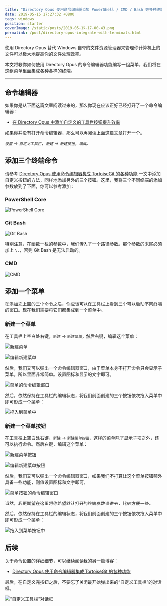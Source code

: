 ```yaml
---
title: "Directory Opus 使用命令编辑器添加 PowerShell / CMD / Bash 等多种终端到自定义菜单"
date: 2019-05-15 17:27:32 +0800
tags: windows
position: starter
coverImage: /static/posts/2019-05-15-17-00-43.png
permalink: /post/directory-opus-integrate-with-terminals.html
---
```


使用 Directory Opus 替代 Windows 自带的文件资源管理器来管理你计算机上的文件可以极大地提高你的文件处理效率。

本文将教你如何使用 Directory Opus 的命令编辑器功能编写一组菜单，我们将在这组菜单里面集成各种各样的终端。

---

<div id="toc"></div>

## 命令编辑器

如果你是从下面这篇文章阅读过来的，那么你现在应该正好已经打开了一个命令编辑器：

- [在 Directory Opus 中添加自定义的工具栏按钮提升效率](/post/directory-opus-custom-toolbar-buttons)

如果你并没有打开命令编辑器，那么可以再阅读上面这篇文章打开一个。

*`设置` -> `自定义工具栏`，`新建` -> `新建按钮`，`编辑`。*

## 添加三个终端命令

请参考 [Directory Opus 使用命令编辑器集成 TortoiseGit 的各种功能](/post/directory-opus-integrate-with-tortoise-git) 一文中添加自定义按钮的方法，同样地添加另外的三个按钮。这里，我将三个不同终端的添加参数放到了下面，你可以参考添加：

### PowerShell Core

![PowerShell Core](/static/posts/2019-05-15-17-00-43.png)

### Git Bash

![Git Bash](/static/posts/2019-05-15-17-01-00.png)

特别注意，在函数一栏的参数中，我们传入了一个路径参数。那个参数的末尾必须加上 `\.`，否则 Git Bash 是无法启动的。

### CMD

![CMD](/static/posts/2019-05-15-17-01-15.png)

## 添加一个菜单

在添加完上面的三个命令之后，你应该可以在工具栏上看到三个可以启动不同终端的窗口。现在我们需要将它们都集成到一个菜单中。

### 新建一个菜单

在工具栏上空白处右键，`新建` -> `新建菜单`，然后右键，编辑这个菜单：

![新建菜单](/static/posts/2019-05-15-17-03-13.png)

![编辑新建菜单](/static/posts/2019-05-15-17-03-45.png)

然后，我们又可以弹出一个命令编辑器窗口，由于菜单本身不打开命令只会显示子菜单，所以里面非常简单。设置图标和显示的文字即可。

![菜单的命令编辑窗口](/static/posts/2019-05-15-17-05-14.png)

然后，依然保持在工具栏的编辑状态，将我们前面创建的三个按钮依次拖入菜单中即可形成一个菜单：

![拖入到菜单中](/static/posts/2019-05-15-17-12-41.png)

### 新建一个菜单按钮

在工具栏上空白处右键，`新建` -> `新建菜单按钮`，这样的菜单除了显示子项之外，还可以执行命令。然后右键，编辑这个菜单：

![新建菜单按钮](/static/posts/2019-05-15-17-18-42.png)

![编辑新建菜单按钮](/static/posts/2019-05-15-17-22-19.png)

然后，我们又可以弹出一个命令编辑器窗口，如果我们不打算让这个菜单按钮额外具备一些功能，则值设置图标和文字即可。

![菜单按钮的命令编辑窗口](/static/posts/2019-05-15-17-19-30.png)

当然，我更期望在这里将你希望默认打开的终端参数设进去，比较方便一些。

然后，依然保持在工具栏的编辑状态，将我们前面创建的三个按钮依次拖入菜单中即可形成一个菜单：

![拖入到菜单按钮中](/static/posts/2019-05-15-17-25-13.png)

## 后续

关于命令设置的详细细节，可以继续阅读我的另一篇博客：

- [Directory Opus 使用命令编辑器集成 TortoiseGit 的各种功能](/post/directory-opus-integrate-with-tortoise-git)

最后，在自定义完按钮之后，不要忘了关闭最开始弹出来的“自定义工具栏”的对话框。

![“自定义工具栏”对话框](/static/posts/2019-05-15-10-41-23.png)


